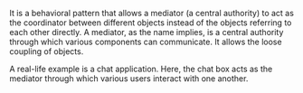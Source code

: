 It is a behavioral pattern that allows a mediator (a central authority) to act as the coordinator between different objects instead of the objects referring to each other directly. A mediator, as the name implies, is a central authority through which various components can communicate. It allows the loose coupling of objects.

A real-life example is a chat application. Here, the chat box acts as the mediator through which various users interact with one another.